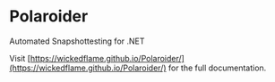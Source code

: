 # Polaroider
Automated Snapshottesting for .NET

Visit [https://wickedflame.github.io/Polaroider/](https://wickedflame.github.io/Polaroider/) for the full documentation.